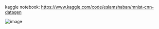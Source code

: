 kaggle notebook:
https://www.kaggle.com/code/eslamshaban/mnist-cnn-datagen

![image](https://github.com/Eslam-shaban/Data-Science-and-Analysis-Projects/assets/73853163/38cf45f6-cd7e-49e1-b97f-8bc878d9cce1)
